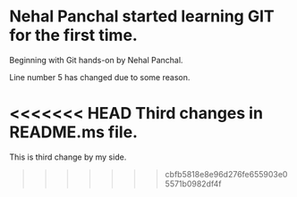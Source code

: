 # Nehal Panchal started learning GIT for the first time.

Beginning with Git hands-on by Nehal Panchal.

Line number 5 has changed due to some reason.

<<<<<<< HEAD
Third changes in README.ms file.
=======
This is third change by my side.
>>>>>>> cbfb5818e8e96d276fe655903e05571b0982df4f

